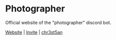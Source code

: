 # Photographer
Official website of the "photographer" discord bot.

[Website](https://chr3st5an.github.io/Photographer_/) | 
[Invite](https://discord.com/oauth2/authorize?client_id=653230948300619776&permissions=8&scope=bot) | 
[chr3st5an](https://discord.com/users/502961623263084554)
